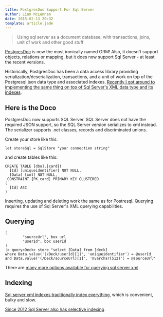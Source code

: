 ```yaml
---
title: PostgresDoc Support For Sql Server
author: Liam McLennan
date: 2015-02-13 20:32
template: article.jade
---
```


> Using sql server as a document database, with transactions, joins, unit of work and other good stuff

[PostgresDoc](https://github.com/liammclennan/PostgresDoc) is now the most ironically named ORM! Also, it doesn't support objects, relations or mapping, but it does now support Sql Server - at least the recent versions.

Historically, PostgresDoc has been a data access library providing serialization/deserialization, transactions, and a unit of work on top of the Postgresql json data type and associated indexes. [Recently I got around to implementing the same thing on top of Sql Server's XML data type and its indexes](https://github.com/liammclennan/PostgresDoc/wiki/SQL-Server-Support).

Here is the Doco
-------

PostgresDoc now supports SQL Server. SQL Server does not have the required JSON support, so the SQL Server version serializes to xml instead. The serializer supports .net classes, records and discriminated unions.

Create your store like this:

```
let storeSql = SqlStore "your connection string"
```

and create tables like this:

```
CREATE TABLE [dbo].[card](
  [Id] [uniqueidentifier] NOT NULL,
  [Data] [xml] NOT NULL,
 CONSTRAINT [PK_card] PRIMARY KEY CLUSTERED
(
  [Id] ASC
)
```

Inserting, updating and deleting work the same as for Postresql. Querying requires the use of Sql Server's XML querying capabilities.

Querying
-------

```
[
        "sourceUrl", box url
        "userId", box userId
]
|> query<Deck> store "select [Data] from [deck]
where Data.value('(/Deck/userId)[1]', 'uniqueidentifier') = @userId
and Data.value('(/Deck/sourceUrl)[1]', 'nvarchar(512)') = @sourceUrl"
```

There are [many more options available for querying sql server xml](http://www.brokenwire.net/bw/Programming/125/querying-xml-fields-using-t-sql).

Indexing
------

[Sql server xml indexes traditionally index everything](https://www.simple-talk.com/sql/database-administration/getting-started-with-xml-indexes/), which is convenient, bulky and slow.

[Since 2012 Sql Server also has selective indexing](https://www.simple-talk.com/sql/learn-sql-server/precision-indexing--basics-of-selective-xml-indexes-in-sql-server-2012/).
